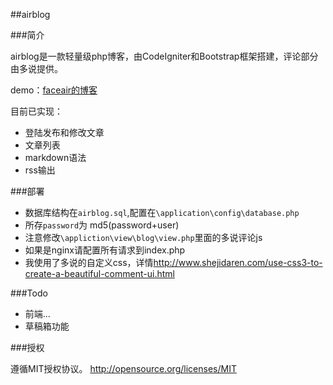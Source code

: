 ##airblog

###简介

airblog是一款轻量级php博客，由CodeIgniter和Bootstrap框架搭建，评论部分由多说提供。

demo：[faceair的博客](http://blog.faceair.net)

目前已实现：

* 登陆发布和修改文章
* 文章列表
* markdown语法
* rss输出

###部署

* 数据库结构在`airblog.sql`,配置在`\application\config\database.php`
* 所存`password`为 md5(password+user)
* 注意修改`\appliction\view\blog\view.php`里面的多说评论js
* 如果是nginx请配置所有请求到index.php
* 我使用了多说的自定义css，详情<http://www.shejidaren.com/use-css3-to-create-a-beautiful-comment-ui.html>

###Todo

* 前端...
* 草稿箱功能

###授权

遵循MIT授权协议。
http://opensource.org/licenses/MIT
